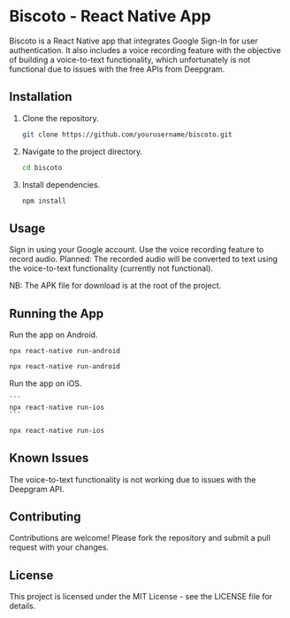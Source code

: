 # Biscoto - React Native App

Biscoto is a React Native app that integrates Google Sign-In for user authentication. It also includes a voice recording feature with the objective of building a voice-to-text functionality, which unfortunately is not functional due to issues with the free APIs from Deepgram.

## Installation

1. Clone the repository.

   ```bash
   git clone https://github.com/yourusername/biscoto.git
   ```

2. Navigate to the project directory.

   ```bash
   cd biscoto
   ```

3. Install dependencies.

   ```bash
   npm install
   ```

<!---Set up Google Sign-In for authentication. Follow the instructions in the Google Sign-In documentation to set up your Google Sign-In configuration.--->

<!---Set up Deepgram API for voice-to-text functionality. Due to issues with the Deepgram API, this step is currently not functional.--->

## Usage

Sign in using your Google account.
Use the voice recording feature to record audio.
Planned: The recorded audio will be converted to text using the voice-to-text functionality (currently not functional).

NB: The APK file for download is at the root of the project.

## Running the App

Run the app on Android.

```
npx react-native run-android
```

```bash
npx react-native run-android
```

Run the app on iOS.

    ```
    npx react-native run-ios
    ```

```bash
npx react-native run-ios
```

## Known Issues

The voice-to-text functionality is not working due to issues with the Deepgram API.

## Contributing

Contributions are welcome! Please fork the repository and submit a pull request with your changes.

## License

This project is licensed under the MIT License - see the LICENSE file for details.
